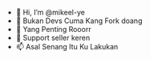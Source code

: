 - 👋 Hi, I’m @mikeel-ye
- 👀 Bukan Devs Cuma Kang Fork doang
- 🌱 Yang Penting Rooorr
- 💞️ Support seller keren
- 📫 Asal Senang Itu Ku Lakukan

 

<!---
mikeel-ye/mikeel-ye is a ✨ special ✨ repository because its `README.md` (this file) appears on your GitHub profile.
You can click the Preview link to take a look at your changes.
--->
